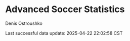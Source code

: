 # Advanced Soccer Statistics
Denis Ostroushko

<!-- gfm -->

Last successful data update: 2025-04-22 22:02:58 CST
